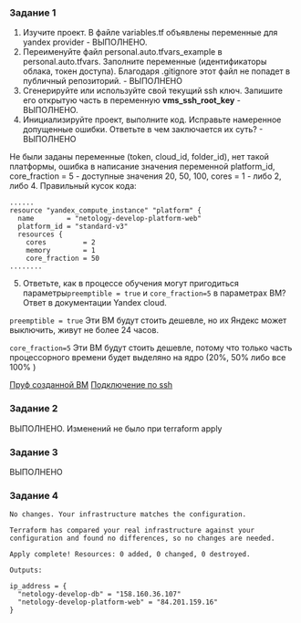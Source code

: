 ### Задание 1

1. Изучите проект. В файле variables.tf объявлены переменные для yandex provider - ВЫПОЛНЕНО.
2. Переименуйте файл personal.auto.tfvars_example в personal.auto.tfvars. Заполните переменные (идентификаторы облака, токен доступа). Благодаря .gitignore этот файл не попадет в публичный репозиторий. - ВЫПОЛНЕНО
3. Сгенерируйте или используйте свой текущий ssh ключ. Запишите его открытую часть в переменную **vms_ssh_root_key** - ВЫПОЛНЕНО.
4. Инициализируйте проект, выполните код. Исправьте намеренное допущенные ошибки. Ответьте в чем заключается их суть? - ВЫПОЛНЕНО

Не были заданы переменные (token, cloud_id, folder_id), нет такой платформы, ошибка в написание значения переменной platform_id, core_fraction = 5 - доступные значения 20, 50, 100, cores = 1 - либо 2, либо 4. Правильный кусок кода:
```
......
resource "yandex_compute_instance" "platform" {
  name        = "netology-develop-platform-web"
  platform_id = "standard-v3"
  resources {
    cores         = 2
    memory        = 1
    core_fraction = 50
........
```


5. Ответьте, как в процессе обучения могут пригодиться параметры```preemptible = true``` и ```core_fraction=5``` в параметрах ВМ? Ответ в документации Yandex cloud.

```preemptible = true```
Эти ВМ будут стоить дешевле, но их Яндекс может выключить, живут не более 24 часов.


```core_fraction=5```
Эти ВМ будут стоить дешевле, потому что только часть процессорного времени будет выделяно на ядро (20%, 50% либо все 100% )

[Пруф созданной ВМ](https://github.com/oleg-chumakov/devops-netology/blob/main/images/vm.JPG)
[Подключение по ssh](https://github.com/oleg-chumakov/devops-netology/blob/main/images/connect_via_ssh.JPG)


### Задание 2

ВЫПОЛНЕНО. Изменений не было при terraform apply


### Задание 3

ВЫПОЛНЕНО

### Задание 4

```
No changes. Your infrastructure matches the configuration.

Terraform has compared your real infrastructure against your configuration and found no differences, so no changes are needed.

Apply complete! Resources: 0 added, 0 changed, 0 destroyed.

Outputs:

ip_address = {
  "netology-develop-db" = "158.160.36.107"
  "netology-develop-platform-web" = "84.201.159.16"
}
```